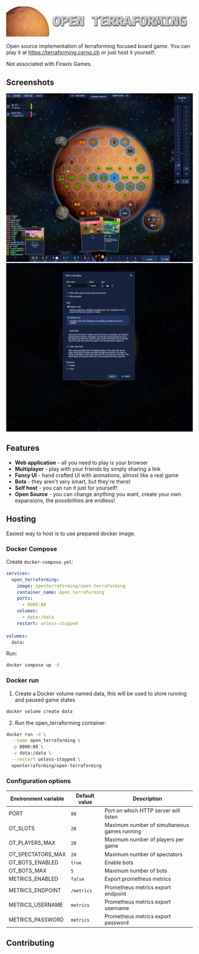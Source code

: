 ![Open Terraforming](./presentation/open-terraforming-logo.png)

Open source implementation of terraforming focused board game. You can play it at https://terraforming.cerno.ch or just host it yourself.

Not associated with Firaxis Games.

## Screenshots

![ingame screenshot](./presentation/ingame-1.jpg)
![other screenshot](./presentation/new-game-screen.jpg)

## Features

 - **Web application** - all you need to play is your browser
 - **Multiplayer** - play with your friends by simply sharing a link
 - **Fancy UI** - hand crafted UI with animations, almost like a real game
 - **Bots** - they aren't very smart, but they're there!
 - **Self host** - you can run it just for yourself!
 - **Open Source** - you can change anything you want, create your own expansions, the possibilities are endless!

## Hosting

Easiest way to host is to use prepared docker image.

### Docker Compose
Create `docker-compose.yml`:

```yaml
services:
  open_terraforming:
    image: openterraforming/open-terraforming
    container_name: open_terraforming
    ports:
      - 8000:80
    volumes:
      - data:/data
    restart: unless-stopped

volumes:
  data:
```

Run:

```sh
docker compose up -d
```

### Docker run

1. Create a Docker volume named data, this will be used to store running and paused game states
```sh
docker volume create data
```

2. Run the open_terraforming container:

```sh
docker run -d \
  --name open_terraforming \
  -p 8000:80 \
  -v data:/data \
  --restart unless-stopped \
  openterraforming/open-terraforming
```

### Configuration options

| Environment variable | Default value | Description |
| --- | --- | --- |
| PORT | `80` | Port on which HTTP server will listen |
| OT_SLOTS | `20` | Maximum number of simultaneous games running |
| OT_PLAYERS_MAX | `20` | Maximum number of players per game |
| OT_SPECTATORS_MAX | `20` | Maximum number of spectators |
| OT_BOTS_ENABLED | `true` | Enable bots |
| OT_BOTS_MAX | `5` | Maximum number of bots |
| METRICS_ENABLED | `false` | Export prometheus metrics |
| METRICS_ENDPOINT | `/metrics` | Prometheus metrics export endpoint |
| METRICS_USERNAME | `metrics` | Prometheus metrics export username |
| METRICS_PASSWORD | `metrics` | Prometheus metrics export password |

## Contributing
